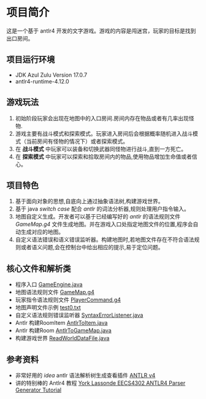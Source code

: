 # 项目简介
这是一个基于 antlr4 开发的文字游戏。游戏的内容是闯迷宫，玩家的目标是找到出口房间。

## 项目运行环境
- JDK Azul Zulu Version 17.0.7
- antlr4-runtime-4.12.0

## 游戏玩法
1. 初始阶段玩家会出现在地图中的入口房间.房间内存在物品或者有几率出现怪物.
2. 游戏主要有战斗模式和探索模式。玩家进入房间后会根据概率随机进入战斗模式（当前房间有怪物的情况下）或者探索模式。
3. 在 **战斗模式** 中玩家可以装备和切换武器同怪物进行战斗,直到一方死亡。
4. 在 **探索模式** 中玩家可以探索和拾取房间内的物品,使用物品增加生命值或者信心。

## 项目特色
1. 基于面向对象的思想,自底向上通过抽象语法树,构建游戏世界。
2. 基于 java *switch case* 配合 *antlr* 的词法分析器,规则处理用户指令输入。
3. 地图自定义生成。开发者可以基于已经编写好的 *antlr* 的语法规则文件 *GameMap.g4* 文件生成地图。并在游戏入口处指定地图文件的位置,程序会自动生成对应的地图。
4. 自定义语法错误和语义错误监听器。构建地图时,若地图文件存在不符合语法规则或者语义问题,会在控制台中给出相应的提示,易于定位问题。

## 核心文件和解析类
- 程序入口 [GameEngine.java](src%2Fgameplay%2FGameEngine.java)
- 地图语法规则文件 [GameMap.g4](src%2FGameMap.g4)
- 玩家指令语法规则文件 [PlayerCommand.g4](src%2FPlayerCommand.g4)
- 地图声明文件示例 [test0.txt](lib%2Ftest0.txt)
- 自定义语法规则错误监听器 [SyntaxErrorListener.java](src%2Fprocess%2FSyntaxErrorListener.java)
- Antlr 构建RoomItem [AntlrToItem.java](src%2Fprocess%2FAntlrToItem.java) 
- Antlr 构建Room [AntlrToGameMap.java](src%2Fprocess%2FAntlrToGameMap.java)
- 构建游戏世界 [ReadWorldDataFile.java](src%2Fgameplay%2FReadWorldDataFile.java)

## 参考资料
- 非常好用的 *idea* antlr 语法解析树生成查看插件 [ANTLR v4](https://plugins.jetbrains.com/plugin/7358-antlr-v4)
- 讲的特别棒的 Antlr4 教程 [York Lassonde EECS4302 ANTLR4 Parser Generator Tutorial](https://youtube.com/playlist?list=PL5dxAmCmjv_4FGYtGzcvBeoS-BobRTJLq&si=olSISHyt0pbQbYoT)